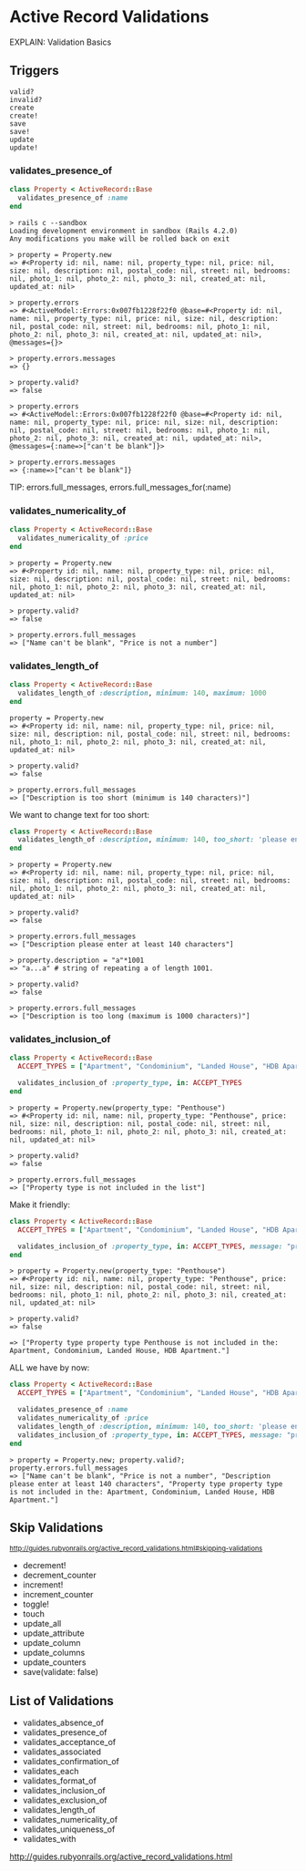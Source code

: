 # Active Record Validations

EXPLAIN: Validation Basics

## Triggers

```
valid?
invalid?
create
create!
save
save!
update
update!
```

### validates_presence_of

```ruby
class Property < ActiveRecord::Base
  validates_presence_of :name
end
```

```
> rails c --sandbox
Loading development environment in sandbox (Rails 4.2.0)
Any modifications you make will be rolled back on exit
```

```
> property = Property.new
=> #<Property id: nil, name: nil, property_type: nil, price: nil, size: nil, description: nil, postal_code: nil, street: nil, bedrooms: nil, photo_1: nil, photo_2: nil, photo_3: nil, created_at: nil, updated_at: nil>

> property.errors
=> #<ActiveModel::Errors:0x007fb1228f22f0 @base=#<Property id: nil, name: nil, property_type: nil, price: nil, size: nil, description: nil, postal_code: nil, street: nil, bedrooms: nil, photo_1: nil, photo_2: nil, photo_3: nil, created_at: nil, updated_at: nil>, @messages={}>

> property.errors.messages
=> {}

> property.valid?
=> false

> property.errors
=> #<ActiveModel::Errors:0x007fb1228f22f0 @base=#<Property id: nil, name: nil, property_type: nil, price: nil, size: nil, description: nil, postal_code: nil, street: nil, bedrooms: nil, photo_1: nil, photo_2: nil, photo_3: nil, created_at: nil, updated_at: nil>, @messages={:name=>["can't be blank"]}>

> property.errors.messages
=> {:name=>["can't be blank"]}
```

TIP: errors.full_messages, errors.full_messages_for(:name)

### validates_numericality_of

```ruby
class Property < ActiveRecord::Base
  validates_numericality_of :price
end
```

```
> property = Property.new
=> #<Property id: nil, name: nil, property_type: nil, price: nil, size: nil, description: nil, postal_code: nil, street: nil, bedrooms: nil, photo_1: nil, photo_2: nil, photo_3: nil, created_at: nil, updated_at: nil>

> property.valid?
=> false

> property.errors.full_messages
=> ["Name can't be blank", "Price is not a number"]
```

### validates_length_of

```ruby
class Property < ActiveRecord::Base
  validates_length_of :description, minimum: 140, maximum: 1000
end
```

```
property = Property.new
=> #<Property id: nil, name: nil, property_type: nil, price: nil, size: nil, description: nil, postal_code: nil, street: nil, bedrooms: nil, photo_1: nil, photo_2: nil, photo_3: nil, created_at: nil, updated_at: nil>

> property.valid?
=> false

> property.errors.full_messages
=> ["Description is too short (minimum is 140 characters)"]
```

We want to change text for too short:

```ruby
class Property < ActiveRecord::Base
  validates_length_of :description, minimum: 140, too_short: 'please enter at least 140 characters', maximum: 1000
end
```

```
> property = Property.new
=> #<Property id: nil, name: nil, property_type: nil, price: nil, size: nil, description: nil, postal_code: nil, street: nil, bedrooms: nil, photo_1: nil, photo_2: nil, photo_3: nil, created_at: nil, updated_at: nil>

> property.valid?
=> false

> property.errors.full_messages
=> ["Description please enter at least 140 characters"]

> property.description = "a"*1001
=> "a...a" # string of repeating a of length 1001.

> property.valid?
=> false

> property.errors.full_messages
=> ["Description is too long (maximum is 1000 characters)"]
```

### validates_inclusion_of

```ruby
class Property < ActiveRecord::Base
  ACCEPT_TYPES = ["Apartment", "Condominium", "Landed House", "HDB Apartment"]

  validates_inclusion_of :property_type, in: ACCEPT_TYPES
end
```

```
> property = Property.new(property_type: "Penthouse")
=> #<Property id: nil, name: nil, property_type: "Penthouse", price: nil, size: nil, description: nil, postal_code: nil, street: nil, bedrooms: nil, photo_1: nil, photo_2: nil, photo_3: nil, created_at: nil, updated_at: nil>

> property.valid?
=> false

> property.errors.full_messages
=> ["Property type is not included in the list"]
```

Make it friendly:

```ruby
class Property < ActiveRecord::Base
  ACCEPT_TYPES = ["Apartment", "Condominium", "Landed House", "HDB Apartment"]

  validates_inclusion_of :property_type, in: ACCEPT_TYPES, message: "property type %{value} is not included in the: #{ACCEPT_TYPES.join(", ")}."
end
```

```
> property = Property.new(property_type: "Penthouse")
=> #<Property id: nil, name: nil, property_type: "Penthouse", price: nil, size: nil, description: nil, postal_code: nil, street: nil, bedrooms: nil, photo_1: nil, photo_2: nil, photo_3: nil, created_at: nil, updated_at: nil>

> property.valid?
=> false

=> ["Property type property type Penthouse is not included in the: Apartment, Condominium, Landed House, HDB Apartment."]
```


ALL we have by now:

```ruby
class Property < ActiveRecord::Base
  ACCEPT_TYPES = ["Apartment", "Condominium", "Landed House", "HDB Apartment"]

  validates_presence_of :name
  validates_numericality_of :price
  validates_length_of :description, minimum: 140, too_short: 'please enter at least 140 characters', maximum: 1000
  validates_inclusion_of :property_type, in: ACCEPT_TYPES, message: "property type %{value} is not included in the: #{ACCEPT_TYPES.join(", ")}."
end
```

```
> property = Property.new; property.valid?; property.errors.full_messages
=> ["Name can't be blank", "Price is not a number", "Description please enter at least 140 characters", "Property type property type  is not included in the: Apartment, Condominium, Landed House, HDB Apartment."]
```

## Skip Validations

<sup>http://guides.rubyonrails.org/active_record_validations.html#skipping-validations</sup>

- decrement!
- decrement_counter
- increment!
- increment_counter
- toggle!
- touch
- update_all
- update_attribute
- update_column
- update_columns
- update_counters
- save(validate: false)

## List of Validations

- validates_absence_of
- validates_presence_of
- validates_acceptance_of
- validates_associated
- validates_confirmation_of
- validates_each
- validates_format_of
- validates_inclusion_of
- validates_exclusion_of
- validates_length_of
- validates_numericality_of
- validates_uniqueness_of
- validates_with

http://guides.rubyonrails.org/active_record_validations.html
